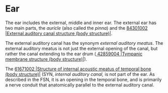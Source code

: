 # Ear

The ear includes the external, middle and inner ear. The external ear has two main parts, the _auricle_ (also called the _pinna_) and the [84301002 |External auditory canal structure (body structure)|](http://snomed.info/id/84301002).&#x20;

The external auditory canal has the synonym _external auditory meatus_. The external auditory meatus is not just the external opening of the canal, but rather the canal extending to the ear drum ([ 42859004 |Tympanic membrane structure (body structure)|](http://snomed.info/id/42859004)).&#x20;

The [61671002 |Structure of internal acoustic meatus of temporal bone (body structure)|](http://snomed.info/id/61671002) (SYN, _internal auditory canal,_ is not part of the ear. As described in the FSN, it is an opening in the temporal bone, and is primarily a nerve conduit that anatomically parallel to the external auditory canal.
